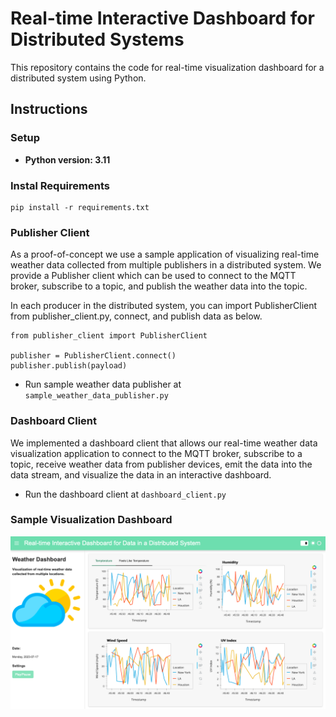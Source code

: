 # Real-time Interactive Dashboard for Distributed Systems

This repository contains the code for real-time visualization dashboard for a distributed system using Python.

## Instructions

### Setup

* **Python version: 3.11** 

### Instal Requirements

```commandline
pip install -r requirements.txt
```

### Publisher Client

As a proof-of-concept we use a sample application of visualizing real-time weather data collected from multiple publishers in a distributed system. We provide a Publisher client which can be used to connect to the MQTT broker, subscribe to a topic, and publish the weather data into the topic.

In each producer in the distributed system, you can import PublisherClient from publisher_client.py, connect, and publish data as below. 
```commandline
from publisher_client import PublisherClient

publisher = PublisherClient.connect()
publisher.publish(payload)
```

* Run sample weather data publisher at `sample_weather_data_publisher.py`

### Dashboard Client

We implemented a dashboard client that allows our real-time weather data visualization application to connect to the MQTT broker, subscribe to a topic, receive weather data from publisher devices, emit the data into the data stream, and visualize the data in an interactive dashboard.

* Run the dashboard client at `dashboard_client.py`

### Sample Visualization Dashboard
![](sample_dashboard.png)
